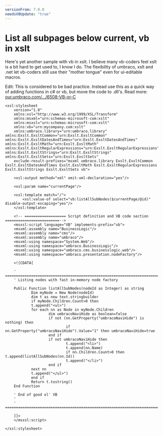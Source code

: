```yaml
---
versionFrom: 7.0.0
needsV8Update: "true"
---
```


# List all subpages below current, vb in xslt

Here's yet another sample with vb in xslt. I believe many vb-coders feel xslt is a bit hard to get used to, I know I do. The flexibility of umbraco, xslt and .net let vb-coders still use their "mother tongue" even for ui-editable macros.

Edit: This is considered to be bad practice. Instead use this as a quick way of adding functions in c# or vb, but move the code to .dll's. Read more: [our.umbraco.com/.../6508-VB-or-C](https://our.umbraco.com/forum/developers/xslt/6508-VB-or-C#-within-xslt-xslt-only-used-for-the-call-bad-practice)

    <xsl:stylesheet
        version="1.0"
        xmlns:xsl="http://www.w3.org/1999/XSL/Transform"
        xmlns:msxml="urn:schemas-microsoft-com:xslt"
        xmlns:msxsl="urn:schemas-microsoft-com:xslt"
        xmlns:vb="urn:mycompany.com:xslt"
        xmlns:umbraco.library="urn:umbraco.library" xmlns:Exslt.ExsltCommon="urn:Exslt.ExsltCommon" xmlns:Exslt.ExsltDatesAndTimes="urn:Exslt.ExsltDatesAndTimes" xmlns:Exslt.ExsltMath="urn:Exslt.ExsltMath" xmlns:Exslt.ExsltRegularExpressions="urn:Exslt.ExsltRegularExpressions" xmlns:Exslt.ExsltStrings="urn:Exslt.ExsltStrings" xmlns:Exslt.ExsltSets="urn:Exslt.ExsltSets"
        exclude-result-prefixes="msxml umbraco.library Exslt.ExsltCommon Exslt.ExsltDatesAndTimes Exslt.ExsltMath Exslt.ExsltRegularExpressions Exslt.ExsltStrings Exslt.ExsltSets vb">

        <xsl:output method="xml" omit-xml-declaration="yes"/>

        <xsl:param name="currentPage"/>

        <xsl:template match="/">
            <xsl:value-of select="vb:listAllSubNodes($currentPage/@id)" disable-output-escaping="yes"/>
        </xsl:template>

        <!-- =================== Script definition and VB code section =========================-->
        <msxsl:script language="VB" implements-prefix="vb">
        <msxml:assembly name="BusinessLogic"/>
        <msxml:assembly name="cms"/>
        <msxml:assembly name="umbraco"/>
        <msxml:using namespace="System.Web"/>
        <msxml:using namespace="umbraco.BusinessLogic"/>
        <msxml:using namespace="umbraco.cms.businesslogic.web"/>
        <msxml:using namespace="umbraco.presentation.nodeFactory"/>

        <![CDATA[

        ' =============================================================================
        ' Listing nodes with fast in-memory node factory

        Public Function listAllSubNodes(nodeId as Integer) as string
                Dim myNode = New Node(nodeId)
                dim t as new text.stringbuilder
                if myNode.Children.Count>0 then
                t.append("<ul>")
                for each nn as Node in myNode.Children
                        dim umbracoNaviHide as boolean=false
                        if not (nn.GetProperty("umbracoNaviHide") is nothing) then
                                if nn.GetProperty("umbracoNaviHide").Value="1" then umbracoNaviHide=true
                        end if
                        if not umbracoNaviHide then
                                t.append("<li>")
                                t.append(nn.Name)
                                if nn.Children.Count>0 then t.append(listAllSubNodes(nn.Id))
                                t.append("</li>")
                        end if
                next nn
                t.append("</ul>")
                end if
                Return t.tostring()
        End Function

        ' End of good ol' VB
        '
        ' =============================================================================

        ]]>
        </msxsl:script>

    </xsl:stylesheet>
